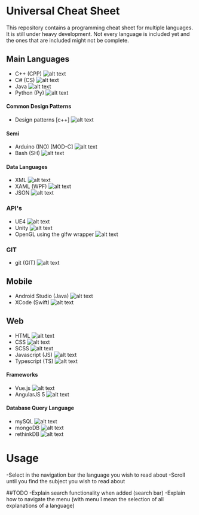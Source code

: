 # Universal Cheat Sheet
This repository contains a programming cheat sheet for multiple languages. It is still under heavy development. Not every language is included yet and the ones that are included might not be complete.

## Main Languages
- C++ (CPP) ![alt text](https://mattwill.be/projects/UniversalCheatSheet/success.png "Solid content available")
- C# (CS) ![alt text](https://mattwill.be/projects/UniversalCheatSheet/pending.png "Working on this")
- Java ![alt text](https://mattwill.be/projects/UniversalCheatSheet/pending.png "Working on this")
- Python (Py) ![alt text](https://mattwill.be/projects/UniversalCheatSheet/success.png "Solid content available")

#### Common Design Patterns
- Design patterns [c++] ![alt text](https://mattwill.be/projects/UniversalCheatSheet/success.png "Solid content available")

#### Semi
- Arduino (INO) [MOD-C] ![alt text](https://mattwill.be/projects/UniversalCheatSheet/success.png "Solid content available")
- Bash (SH) ![alt text](https://mattwill.be/projects/UniversalCheatSheet/success.png "Solid content available")

#### Data Languages
- XML ![alt text](https://mattwill.be/projects/UniversalCheatSheet/error.png "Not included yet")
- XAML (WPF) ![alt text](https://mattwill.be/projects/UniversalCheatSheet/error.png "Not included yet")
- JSON ![alt text](https://mattwill.be/projects/UniversalCheatSheet/error.png "Not included yet")

### API's
- UE4 ![alt text](https://mattwill.be/projects/UniversalCheatSheet/pending.png "Working on this")
- Unity ![alt text](https://mattwill.be/projects/UniversalCheatSheet/error.png "Not included yet")
- OpenGL using the glfw wrapper ![alt text](https://mattwill.be/projects/UniversalCheatSheet/error.png "Not included yet")

### GIT
- git (GIT) ![alt text](https://mattwill.be/projects/UniversalCheatSheet/pending.png "Working on this")

## Mobile
- Android Studio (Java) ![alt text](https://mattwill.be/projects/UniversalCheatSheet/error.png "Not included yet")
- XCode (Swift) ![alt text](https://mattwill.be/projects/UniversalCheatSheet/error.png "Not included yet")

## Web
- HTML ![alt text](https://mattwill.be/projects/UniversalCheatSheet/success.png "Solid content available")
- CSS ![alt text](https://mattwill.be/projects/UniversalCheatSheet/warning.png "Depricated, use SCSS instead")
- SCSS ![alt text](https://mattwill.be/projects/UniversalCheatSheet/success.png "Solid content available")
- Javascript (JS) ![alt text](https://mattwill.be/projects/UniversalCheatSheet/success.png "Solid content available")
- Typescript (TS) ![alt text](https://mattwill.be/projects/UniversalCheatSheet/pending.png "Working on this")

#### Frameworks
- Vue.js ![alt text](https://mattwill.be/projects/UniversalCheatSheet/error.png "Not included yet")
- AngularJS 5 ![alt text](https://mattwill.be/projects/UniversalCheatSheet/error.png "Not included yet")

#### Database Query Language
- mySQL ![alt text](https://mattwill.be/projects/UniversalCheatSheet/error.png "Not included yet")
- mongoDB ![alt text](https://mattwill.be/projects/UniversalCheatSheet/error.png "Not included yet")
- rethinkDB ![alt text](https://mattwill.be/projects/UniversalCheatSheet/error.png "Not included yet")

# Usage
-Select in the navigation bar the language you wish to read about
-Scroll until you find the subject you wish to read about

##TODO
-Explain search functionality when added (search bar)
-Explain how to navigate the menu (with menu I mean the selection of all explanations of a language)
